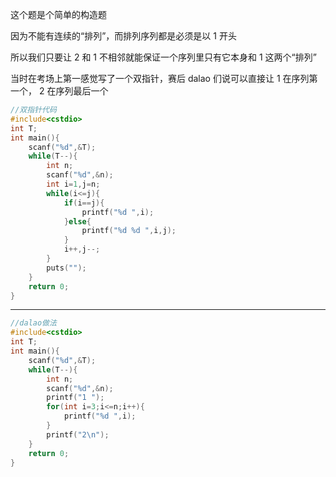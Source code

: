 这个题是个简单的构造题

因为不能有连续的“排列”，而排列序列都是必须是以 $1$ 开头

所以我们只要让 $2$ 和 $1$ 不相邻就能保证一个序列里只有它本身和 $1$ 这两个“排列”

当时在考场上第一感觉写了一个双指针，赛后 dalao 们说可以直接让 $1$ 在序列第一个， $2$ 在序列最后一个

```cpp
//双指针代码
#include<cstdio>
int T;
int main(){
	scanf("%d",&T);
	while(T--){
		int n;
		scanf("%d",&n);
		int i=1,j=n;
		while(i<=j){
			if(i==j){
				printf("%d ",i);
			}else{
				printf("%d %d ",i,j);
			}	
			i++,j--;		
		}
		puts("");
	}
	return 0;
}
```
---
```cpp
//dalao做法
#include<cstdio>
int T;
int main(){
	scanf("%d",&T);
	while(T--){
		int n;
		scanf("%d",&n);
		printf("1 ");
		for(int i=3;i<=n;i++){
			printf("%d ",i);
		}
		printf("2\n");
	}
	return 0;
}
```